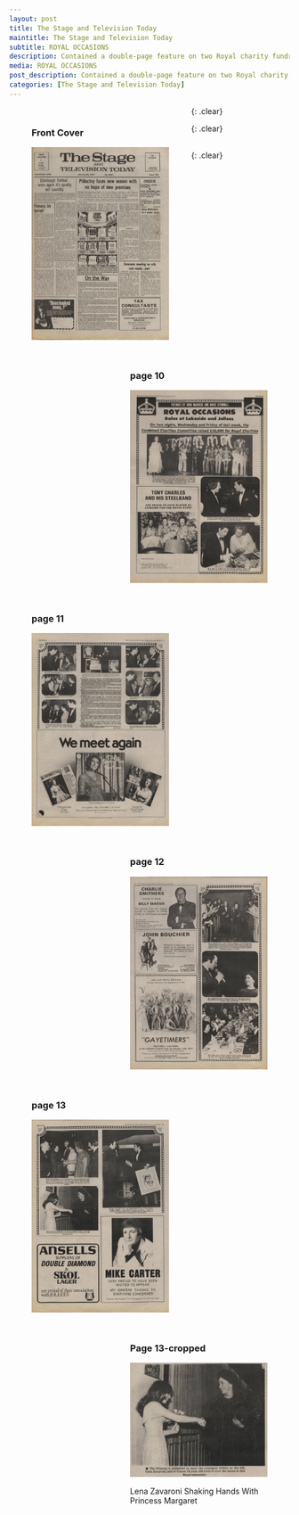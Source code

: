 ```yaml
---
layout: post
title: The Stage and Television Today
maintitle: The Stage and Television Today
subtitle: ROYAL OCCASIONS
description: Contained a double-page feature on two Royal charity fundraisers which had been held the previous week. Lena had performed at one of them, held at Jollees in Stoke-on-Trent, and she was photographed shaking hands with Princess Margaret.
media: ROYAL OCCASIONS
post_description: Contained a double-page feature on two Royal charity fundraisers which had been held the previous week. Lena had performed at one of them, held at Jollees in Stoke-on-Trent, and she was photographed shaking hands with Princess Margaret.
categories: [The Stage and Television Today]
---
```


<figure class="fig1">
<figcaption>
<h3 id="front-cover">Front Cover</h3>
</figcaption>
<a href="/assets/images/the-stage-and-television-today/1977-01-20-the-stage-and-television-today-front-cover.jpg"><img src="/assets/images/the-stage-and-television-today/1977-01-20-the-stage-and-television-today-front-cover.jpg" class="full-width zoom-in"></a>
</figure>

<figure class="fig2">
<figcaption>
<h3 id="page-10">page 10</h3>
</figcaption>
<a href="/assets/images/the-stage-and-television-today/1977-01-20-the-stage-and-television-today-page-10.jpg"><img src="/assets/images/the-stage-and-television-today/1977-01-20-the-stage-and-television-today-page-10.jpg" class="full-width zoom-in"></a>
</figure>

{: .clear}

<figure class="fig1">
<figcaption>
<h3 id="page-11">page 11</h3>
</figcaption>
<a href="/assets/images/the-stage-and-television-today/1977-01-20-the-stage-and-television-today-page-11.jpg"><img src="/assets/images/the-stage-and-television-today/1977-01-20-the-stage-and-television-today-page-11.jpg" class="full-width zoom-in"></a>
</figure>

<figure class="fig2">
<figcaption>
<h3 id="page-12">page 12</h3>
</figcaption>
<a href="/assets/images/the-stage-and-television-today/1977-01-20-the-stage-and-television-today-page-12.jpg"><img src="/assets/images/the-stage-and-television-today/1977-01-20-the-stage-and-television-today-page-12.jpg" class="full-width zoom-in"></a>
</figure>

{: .clear}

<figure class="fig1">
<figcaption>
<h3 id="page-13">page 13</h3>
</figcaption>
<a href="/assets/images/the-stage-and-television-today/1977-01-20-the-stage-and-television-today-page-13.jpg"><img src="/assets/images/the-stage-and-television-today/1977-01-20-the-stage-and-television-today-page-13.jpg" class="full-width zoom-in"></a>
</figure>


<figure class="fig2">
<figcaption>
<h3 id="page-13-cropped">Page 13-cropped</h3>
</figcaption>
<a href="/assets/images/the-stage-and-television-today/1977-01-20-the-stage-and-television-today-Lena-Zavaroni-shaking-hands-with-princess-margaret.png"><img src="/assets/images/the-stage-and-television-today/1977-01-20-the-stage-and-television-today-Lena-Zavaroni-shaking-hands-with-princess-margaret.png" class="full-width zoom-in"></a>
<figcaption>
<p>Lena Zavaroni Shaking Hands With Princess Margaret</p>
</figcaption>
</figure>

<br />{: .clear}

<style>
.fig1 {float:left; width:49%;}

.fig2 {float:right; width:49%;}

figcaption {float:left; width:100%;}

@media only screen and (max-width: 700px) {
.fig1, .fig2 {float:left; width:100%;}
figcaption {float:left; width:100%; margin-bottom: 10px;}
}
</style>

